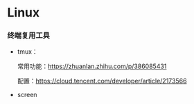 # Linux

### 终端复用工具

- tmux：

  常用功能：https://zhuanlan.zhihu.com/p/386085431

  配置：https://cloud.tencent.com/developer/article/2173566

- screen